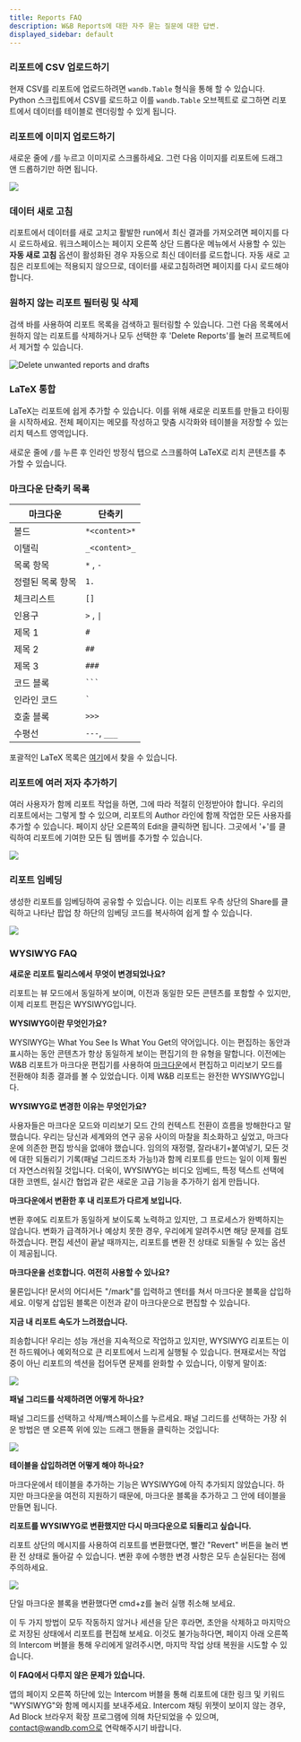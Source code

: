 ```yaml
---
title: Reports FAQ
description: W&B Reports에 대한 자주 묻는 질문에 대한 답변.
displayed_sidebar: default
---
```


### 리포트에 CSV 업로드하기

현재 CSV를 리포트에 업로드하려면 `wandb.Table` 형식을 통해 할 수 있습니다. Python 스크립트에서 CSV를 로드하고 이를 `wandb.Table` 오브젝트로 로그하면 리포트에서 데이터를 테이블로 렌더링할 수 있게 됩니다.

### 리포트에 이미지 업로드하기

새로운 줄에 `/`를 누르고 이미지로 스크롤하세요. 그런 다음 이미지를 리포트에 드래그 앤 드롭하기만 하면 됩니다.

![](/images/reports/add_an_image.gif)

### 데이터 새로 고침

리포트에서 데이터를 새로 고치고 활발한 run에서 최신 결과를 가져오려면 페이지를 다시 로드하세요. 워크스페이스는 페이지 오른쪽 상단 드롭다운 메뉴에서 사용할 수 있는 **자동 새로 고침** 옵션이 활성화된 경우 자동으로 최신 데이터를 로드합니다. 자동 새로 고침은 리포트에는 적용되지 않으므로, 데이터를 새로고침하려면 페이지를 다시 로드해야 합니다.

### 원하지 않는 리포트 필터링 및 삭제

검색 바를 사용하여 리포트 목록을 검색하고 필터링할 수 있습니다. 그런 다음 목록에서 원하지 않는 리포트를 삭제하거나 모두 선택한 후 'Delete Reports'를 눌러 프로젝트에서 제거할 수 있습니다.

![Delete unwanted reports and drafts](/images/reports/delete_runs.gif)

### LaTeX 통합

LaTeX는 리포트에 쉽게 추가할 수 있습니다. 이를 위해 새로운 리포트를 만들고 타이핑을 시작하세요. 전체 페이지는 메모를 작성하고 맞춤 시각화와 테이블을 저장할 수 있는 리치 텍스트 영역입니다.

새로운 줄에 `/`를 누른 후 인라인 방정식 탭으로 스크롤하여 LaTeX로 리치 콘텐츠를 추가할 수 있습니다.

### 마크다운 단축키 목록

| 마크다운          | 단축키         |
| ----------------- | ------------- |
| 볼드              | `*<content>*` |
| 이탤릭            | `_<content>_` |
| 목록 항목         | `*` , `-`     |
| 정렬된 목록 항목  | `1.`          |
| 체크리스트        | `[]`          |
| 인용구            | `>` , `\|`    |
| 제목 1            | `#`           |
| 제목 2            | `##`          |
| 제목 3            | `###`         |
| 코드 블록         | ` ``` `       |
| 인라인 코드       | `` ` ``       |
| 호출 블록         | `>>>`         |
| 수평선            | `---`, `___`  |

포괄적인 LaTeX 목록은 [여기](https://en.wikibooks.org/wiki/LaTeX/Mathematics)에서 찾을 수 있습니다.

### 리포트에 여러 저자 추가하기

여러 사용자가 함께 리포트 작업을 하면, 그에 따라 적절히 인정받아야 합니다. 우리의 리포트에서는 그렇게 할 수 있으며, 리포트의 Author 라인에 함께 작업한 모든 사용자를 추가할 수 있습니다. 페이지 상단 오른쪽의 Edit을 클릭하면 됩니다. 그곳에서 '+'를 클릭하여 리포트에 기여한 모든 팀 멤버를 추가할 수 있습니다.

![](/images/reports/reports_faq_add_multiple_reports.gif)

### 리포트 임베딩

생성한 리포트를 임베딩하여 공유할 수 있습니다. 이는 리포트 우측 상단의 Share를 클릭하고 나타난 팝업 창 하단의 임베딩 코드를 복사하여 쉽게 할 수 있습니다.

![](/images/reports/emgedding_reports.gif)

### WYSIWYG FAQ

**새로운 리포트 릴리스에서 무엇이 변경되었나요?**

리포트는 뷰 모드에서 동일하게 보이며, 이전과 동일한 모든 콘텐츠를 포함할 수 있지만, 이제 리포트 편집은 WYSIWYG입니다.

**WYSIWYG이란 무엇인가요?**

WYSIWYG는 What You See Is What You Get의 약어입니다. 이는 편집하는 동안과 표시하는 동안 콘텐츠가 항상 동일하게 보이는 편집기의 한 유형을 말합니다. 이전에는 W&B 리포트가 마크다운 편집기를 사용하여 [마크다운](https://www.markdownguide.org)에서 편집하고 미리보기 모드를 전환해야 최종 결과를 볼 수 있었습니다. 이제 W&B 리포트는 완전한 WYSIWYG입니다.

**WYSIWYG로 변경한 이유는 무엇인가요?**

사용자들은 마크다운 모드와 미리보기 모드 간의 컨텍스트 전환이 흐름을 방해한다고 말했습니다. 우리는 당신과 세계와의 연구 공유 사이의 마찰을 최소화하고 싶었고, 마크다운에 의존한 편집 방식을 없애야 했습니다. 임의의 재정렬, 잘라내기+붙여넣기, 모든 것에 대한 되돌리기 기록(패널 그리드조차 가능!)과 함께 리포트를 만드는 일이 이제 훨씬 더 자연스러워질 것입니다. 더욱이, WYSIWYG는 비디오 임베드, 특정 텍스트 선택에 대한 코멘트, 실시간 협업과 같은 새로운 고급 기능을 추가하기 쉽게 만듭니다.

**마크다운에서 변환한 후 내 리포트가 다르게 보입니다.**

변환 후에도 리포트가 동일하게 보이도록 노력하고 있지만, 그 프로세스가 완벽하지는 않습니다. 변화가 급격하거나 예상치 못한 경우, 우리에게 알려주시면 해당 문제를 검토하겠습니다. 편집 세션이 끝날 때까지는, 리포트를 변환 전 상태로 되돌릴 수 있는 옵션이 제공됩니다.

**마크다운을 선호합니다. 여전히 사용할 수 있나요?**

물론입니다! 문서의 어디서든 "/mark"를 입력하고 엔터를 쳐서 마크다운 블록을 삽입하세요. 이렇게 삽입된 블록은 이전과 같이 마크다운으로 편집할 수 있습니다.

**지금 내 리포트 속도가 느려졌습니다.**

죄송합니다! 우리는 성능 개선을 지속적으로 작업하고 있지만, WYSIWYG 리포트는 이전 하드웨어나 예외적으로 큰 리포트에서 느리게 실행될 수 있습니다. 현재로서는 작업 중이 아닌 리포트의 섹션을 접어두면 문제를 완화할 수 있습니다, 이렇게 말이죠:

![](/images/reports/wandb-reports-editor-1.gif)

**패널 그리드를 삭제하려면 어떻게 하나요?**

패널 그리드를 선택하고 삭제/백스페이스를 누르세요. 패널 그리드를 선택하는 가장 쉬운 방법은 맨 오른쪽 위에 있는 드래그 핸들을 클릭하는 것입니다:

![](/images/reports/wandb-reports-editor-3.gif)

**테이블을 삽입하려면 어떻게 해야 하나요?**

마크다운에서 테이블을 추가하는 기능은 WYSIWYG에 아직 추가되지 않았습니다. 하지만 마크다운을 여전히 지원하기 때문에, 마크다운 블록을 추가하고 그 안에 테이블을 만들면 됩니다.

**리포트를 WYSIWYG로 변환했지만 다시 마크다운으로 되돌리고 싶습니다.**

리포트 상단의 메시지를 사용하여 리포트를 변환했다면, 빨간 "Revert" 버튼을 눌러 변환 전 상태로 돌아갈 수 있습니다. 변환 후에 수행한 변경 사항은 모두 손실된다는 점에 주의하세요.

![](/images/reports/reports_faq_wysiwyg.png)

단일 마크다운 블록을 변환했다면 cmd+z를 눌러 실행 취소해 보세요.

이 두 가지 방법이 모두 작동하지 않거나 세션을 닫은 후라면, 초안을 삭제하고 마지막으로 저장된 상태에서 리포트를 편집해 보세요. 이것도 불가능하다면, 페이지 아래 오른쪽의 Intercom 버블을 통해 우리에게 알려주시면, 마지막 작업 상태 복원을 시도할 수 있습니다.

**이 FAQ에서 다루지 않은 문제가 있습니다.**

앱의 페이지 오른쪽 하단에 있는 Intercom 버블을 통해 리포트에 대한 링크 및 키워드 "WYSIWYG"와 함께 메시지를 보내주세요. Intercom 채팅 위젯이 보이지 않는 경우, Ad Block 브라우저 확장 프로그램에 의해 차단되었을 수 있으며, contact@wandb.com으로 연락해주시기 바랍니다.